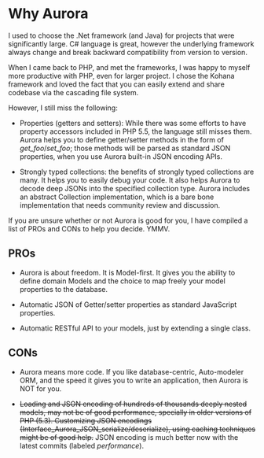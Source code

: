 # Why Aurora

I used to choose the .Net framework (and Java) for projects that were
significantly large. C# language is great, however the underlying framework
always change and break backward compatibility from version to version.

When I came back to PHP, and met the frameworks, I was happy to myself more
productive with PHP, even for larger project. I chose the Kohana framework and
loved the fact that you can easily extend and share codebase via the cascading
file system.

However, I still miss the following:

- Properties (getters and setters): While there was some efforts to have
property accessors included in PHP 5.5, the language still misses them. Aurora
helps you to define getter/setter methods in the form of *get_foo*/*set_foo*;
those methods will be parsed as standard JSON properties, when you use Aurora
built-in JSON encoding APIs.

- Strongly typed collections: the benefits of strongly typed collections are
many. It helps you to easily debug your code. It also helps Aurora to decode
deep JSONs into the specified collection type. Aurora includes an abstract
Collection implementation, which is a bare bone implementation that needs
community review and discussion.

If you are unsure whether or not Aurora is good for you, I have compiled a list
of PROs and CONs to help you decide. YMMV.

## PROs

- Aurora is about freedom. It is Model-first. It gives you the ability to define
domain Models and the choice to map freely your model properties to the database.

- Automatic JSON of Getter/setter properties as standard JavaScript properties.

- Automatic RESTful API to your models, just by extending a single class.

## CONs

- Aurora means more code. If you like database-centric, Auto-modeler ORM, and
the speed it gives you to write an application, then Aurora is NOT for you.

- ~~Loading and JSON encoding of hundreds of thousands deeply nested models,
may not be of good performance, specially in older versions of PHP (5.3).
Customizing JSON encodings (Interface_Aurora_JSON_serialize/deserialize),
using caching techniques might be of good help.~~ JSON encoding is much better
now with the latest commits (labeled *performance*).